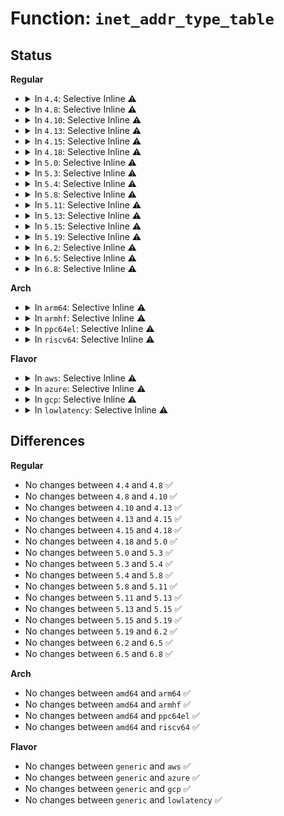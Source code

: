# Function: <code>inet_addr_type_table</code>

## Status
<b>Regular</b>
<ul>
<li>
<details>
<summary>In <code>4.4</code>: Selective Inline ⚠️</summary>

```c
unsigned int inet_addr_type_table(struct net *net, __be32 addr, u32 tb_id);
```

**Collision:** Unique Global

**Inline:** Selective

**Transformation:** False

**Instances:**

```
In net/ipv4/fib_frontend.c (ffffffff8179a390)
Location: net/ipv4/fib_frontend.c:243
Inline: True
Inline callers:
  - net/ipv4/fib_frontend.c:ip_rt_ioctl
Direct callers:
  - net/ipv4/af_inet.c:inet_bind
  - net/ipv4/fib_semantics.c:fib_create_info
  - net/ipv4/fib_semantics.c:fib_create_info
```
**Symbols:**

```
ffffffff8179a390-ffffffff8179a453: inet_addr_type_table (STB_GLOBAL)
```
</details>
</li>
<li>
<details>
<summary>In <code>4.8</code>: Selective Inline ⚠️</summary>

```c
unsigned int inet_addr_type_table(struct net *net, __be32 addr, u32 tb_id);
```

**Collision:** Unique Global

**Inline:** Selective

**Transformation:** False

**Instances:**

```
In net/ipv4/fib_frontend.c (ffffffff81808ff9)
Location: net/ipv4/fib_frontend.c:244
Inline: True
Inline callers:
  - net/ipv4/fib_frontend.c:ip_rt_ioctl
Direct callers:
  - net/ipv4/af_inet.c:inet_bind
  - net/ipv4/fib_semantics.c:fib_create_info
  - net/ipv4/fib_semantics.c:fib_create_info
```
**Symbols:**

```
ffffffff81808270-ffffffff81808330: inet_addr_type_table (STB_GLOBAL)
```
</details>
</li>
<li>
<details>
<summary>In <code>4.10</code>: Selective Inline ⚠️</summary>

```c
unsigned int inet_addr_type_table(struct net *net, __be32 addr, u32 tb_id);
```

**Collision:** Unique Global

**Inline:** Selective

**Transformation:** False

**Instances:**

```
In net/ipv4/fib_frontend.c (ffffffff8183a0ef)
Location: net/ipv4/fib_frontend.c:236
Inline: True
Inline callers:
  - net/ipv4/fib_frontend.c:ip_rt_ioctl
Direct callers:
  - net/ipv4/raw.c:raw_bind
  - net/ipv4/af_inet.c:inet_bind
  - net/ipv4/fib_semantics.c:fib_create_info
  - net/ipv4/fib_semantics.c:fib_create_info
```
**Symbols:**

```
ffffffff81839350-ffffffff81839410: inet_addr_type_table (STB_GLOBAL)
```
</details>
</li>
<li>
<details>
<summary>In <code>4.13</code>: Selective Inline ⚠️</summary>

```c
unsigned int inet_addr_type_table(struct net *net, __be32 addr, u32 tb_id);
```

**Collision:** Unique Global

**Inline:** Selective

**Transformation:** False

**Instances:**

```
In net/ipv4/fib_frontend.c (ffffffff8185b896)
Location: net/ipv4/fib_frontend.c:236
Inline: True
Inline callers:
  - net/ipv4/fib_frontend.c:ip_rt_ioctl
Direct callers:
  - net/ipv4/raw.c:raw_bind
  - net/ipv4/af_inet.c:inet_bind
  - net/ipv4/fib_semantics.c:fib_create_info
  - net/ipv4/fib_semantics.c:fib_create_info
```
**Symbols:**

```
ffffffff8185a870-ffffffff8185a94b: inet_addr_type_table (STB_GLOBAL)
```
</details>
</li>
<li>
<details>
<summary>In <code>4.15</code>: Selective Inline ⚠️</summary>

```c
unsigned int inet_addr_type_table(struct net *net, __be32 addr, u32 tb_id);
```

**Collision:** Unique Global

**Inline:** Selective

**Transformation:** False

**Instances:**

```
In net/ipv4/fib_frontend.c (ffffffff818db786)
Location: net/ipv4/fib_frontend.c:246
Inline: True
Inline callers:
  - net/ipv4/fib_frontend.c:ip_rt_ioctl
Direct callers:
  - net/ipv4/raw.c:raw_bind
  - net/ipv4/af_inet.c:inet_bind
  - net/ipv4/fib_semantics.c:fib_create_info
  - net/ipv4/fib_semantics.c:fib_create_info
```
**Symbols:**

```
ffffffff818da7a0-ffffffff818da87b: inet_addr_type_table (STB_GLOBAL)
```
</details>
</li>
<li>
<details>
<summary>In <code>4.18</code>: Selective Inline ⚠️</summary>

```c
unsigned int inet_addr_type_table(struct net *net, __be32 addr, u32 tb_id);
```

**Collision:** Unique Global

**Inline:** Selective

**Transformation:** False

**Instances:**

```
In net/ipv4/fib_frontend.c (ffffffff81932206)
Location: net/ipv4/fib_frontend.c:246
Inline: True
Inline callers:
  - net/ipv4/fib_frontend.c:ip_rt_ioctl
Direct callers:
  - net/ipv4/raw.c:raw_bind
  - net/ipv4/af_inet.c:__inet_bind
  - net/ipv4/fib_semantics.c:fib_create_info
  - net/ipv4/fib_semantics.c:fib_create_info
  - net/ipv4/fib_semantics.c:fib_create_info
```
**Symbols:**

```
ffffffff81931710-ffffffff819317f3: inet_addr_type_table (STB_GLOBAL)
```
</details>
</li>
<li>
<details>
<summary>In <code>5.0</code>: Selective Inline ⚠️</summary>

```c
unsigned int inet_addr_type_table(struct net *net, __be32 addr, u32 tb_id);
```

**Collision:** Unique Global

**Inline:** Selective

**Transformation:** False

**Instances:**

```
In net/ipv4/fib_frontend.c (ffffffff81961a66)
Location: net/ipv4/fib_frontend.c:246
Inline: True
Inline callers:
  - net/ipv4/fib_frontend.c:ip_rt_ioctl
Direct callers:
  - net/ipv4/raw.c:raw_bind
  - net/ipv4/af_inet.c:__inet_bind
  - net/ipv4/fib_semantics.c:fib_create_info
  - net/ipv4/fib_semantics.c:fib_create_info
  - net/ipv4/fib_semantics.c:fib_create_info
```
**Symbols:**

```
ffffffff81960f70-ffffffff81961053: inet_addr_type_table (STB_GLOBAL)
```
</details>
</li>
<li>
<details>
<summary>In <code>5.3</code>: Selective Inline ⚠️</summary>

```c
unsigned int inet_addr_type_table(struct net *net, __be32 addr, u32 tb_id);
```

**Collision:** Unique Global

**Inline:** Selective

**Transformation:** False

**Instances:**

```
In net/ipv4/fib_frontend.c (ffffffff819c61ed)
Location: net/ipv4/fib_frontend.c:245
Inline: True
Inline callers:
  - net/ipv4/fib_frontend.c:ip_rt_ioctl
Direct callers:
  - net/ipv4/raw.c:raw_bind
  - net/ipv4/af_inet.c:__inet_bind
  - net/ipv4/fib_semantics.c:fib_create_info
  - net/ipv4/fib_semantics.c:fib_create_info
  - net/ipv4/fib_semantics.c:fib_create_info
```
**Symbols:**

```
ffffffff819c4cf0-ffffffff819c4d0d: inet_addr_type_table (STB_GLOBAL)
```
</details>
</li>
<li>
<details>
<summary>In <code>5.4</code>: Selective Inline ⚠️</summary>

```c
unsigned int inet_addr_type_table(struct net *net, __be32 addr, u32 tb_id);
```

**Collision:** Unique Global

**Inline:** Selective

**Transformation:** False

**Instances:**

```
In net/ipv4/fib_frontend.c (ffffffff819fcd9d)
Location: net/ipv4/fib_frontend.c:246
Inline: True
Inline callers:
  - net/ipv4/fib_frontend.c:ip_rt_ioctl
Direct callers:
  - net/ipv4/raw.c:raw_bind
  - net/ipv4/af_inet.c:__inet_bind
  - net/ipv4/fib_semantics.c:fib_create_info
  - net/ipv4/fib_semantics.c:fib_create_info
  - net/ipv4/fib_semantics.c:fib_create_info
```
**Symbols:**

```
ffffffff819fb890-ffffffff819fb8ad: inet_addr_type_table (STB_GLOBAL)
```
</details>
</li>
<li>
<details>
<summary>In <code>5.8</code>: Selective Inline ⚠️</summary>

```c
unsigned int inet_addr_type_table(struct net *net, __be32 addr, u32 tb_id);
```

**Collision:** Unique Global

**Inline:** Selective

**Transformation:** False

**Instances:**

```
In net/ipv4/fib_frontend.c (ffffffff81aeafc5)
Location: net/ipv4/fib_frontend.c:236
Inline: True
Inline callers:
  - net/ipv4/fib_frontend.c:rtentry_to_fib_config
Direct callers:
  - net/ipv4/raw.c:raw_bind
  - net/ipv4/af_inet.c:__inet_bind
  - net/ipv4/fib_semantics.c:fib_create_info
  - net/ipv4/fib_semantics.c:fib_create_info
```
**Symbols:**

```
ffffffff81aeaca0-ffffffff81aeacb6: inet_addr_type_table (STB_GLOBAL)
```
</details>
</li>
<li>
<details>
<summary>In <code>5.11</code>: Selective Inline ⚠️</summary>

```c
unsigned int inet_addr_type_table(struct net *net, __be32 addr, u32 tb_id);
```

**Collision:** Unique Global

**Inline:** Selective

**Transformation:** False

**Instances:**

```
In net/ipv4/fib_frontend.c (ffffffff81af7e9a)
Location: net/ipv4/fib_frontend.c:236
Inline: True
Inline callers:
  - net/ipv4/fib_frontend.c:rtentry_to_fib_config
Direct callers:
  - net/ipv4/raw.c:raw_bind
  - net/ipv4/af_inet.c:__inet_bind
  - net/ipv4/fib_semantics.c:fib_create_info
  - net/ipv4/fib_semantics.c:fib_create_info
  - net/ipv4/fib_semantics.c:fib_create_info
```
**Symbols:**

```
ffffffff81af7b60-ffffffff81af7b76: inet_addr_type_table (STB_GLOBAL)
```
</details>
</li>
<li>
<details>
<summary>In <code>5.13</code>: Selective Inline ⚠️</summary>

```c
unsigned int inet_addr_type_table(struct net *net, __be32 addr, u32 tb_id);
```

**Collision:** Unique Global

**Inline:** Selective

**Transformation:** False

**Instances:**

```
In net/ipv4/fib_frontend.c (ffffffff81ae35aa)
Location: net/ipv4/fib_frontend.c:236
Inline: True
Inline callers:
  - net/ipv4/fib_frontend.c:rtentry_to_fib_config
Direct callers:
  - net/ipv4/raw.c:raw_bind
  - net/ipv4/af_inet.c:__inet_bind
  - net/ipv4/fib_semantics.c:fib_create_info
  - net/ipv4/fib_semantics.c:fib_create_info
  - net/ipv4/fib_semantics.c:fib_create_info
```
**Symbols:**

```
ffffffff81ae3270-ffffffff81ae3286: inet_addr_type_table (STB_GLOBAL)
```
</details>
</li>
<li>
<details>
<summary>In <code>5.15</code>: Selective Inline ⚠️</summary>

```c
unsigned int inet_addr_type_table(struct net *net, __be32 addr, u32 tb_id);
```

**Collision:** Unique Global

**Inline:** Selective

**Transformation:** False

**Instances:**

```
In net/ipv4/fib_frontend.c (ffffffff81ba2eaa)
Location: net/ipv4/fib_frontend.c:236
Inline: True
Inline callers:
  - net/ipv4/fib_frontend.c:rtentry_to_fib_config
Direct callers:
  - net/ipv4/raw.c:raw_bind
  - net/ipv4/af_inet.c:__inet_bind
  - net/ipv4/fib_semantics.c:fib_create_info
  - net/ipv4/fib_semantics.c:fib_create_info
```
**Symbols:**

```
ffffffff81ba2b70-ffffffff81ba2b86: inet_addr_type_table (STB_GLOBAL)
```
</details>
</li>
<li>
<details>
<summary>In <code>5.19</code>: Selective Inline ⚠️</summary>

```c
unsigned int inet_addr_type_table(struct net *net, __be32 addr, u32 tb_id);
```

**Collision:** Unique Global

**Inline:** Selective

**Transformation:** False

**Instances:**

```
In net/ipv4/fib_frontend.c (ffffffff81d35608)
Location: net/ipv4/fib_frontend.c:237
Inline: True
Inline callers:
  - net/ipv4/fib_frontend.c:rtentry_to_fib_config
Direct callers:
  - net/ipv4/raw.c:raw_bind
  - net/ipv4/af_inet.c:__inet_bind
  - net/ipv4/fib_semantics.c:fib_create_info
  - net/ipv4/fib_semantics.c:fib_create_info
  - net/ipv4/ping.c:ping_check_bind_addr
```
**Symbols:**

```
ffffffff81d352c0-ffffffff81d352e2: inet_addr_type_table (STB_GLOBAL)
```
</details>
</li>
<li>
<details>
<summary>In <code>6.2</code>: Selective Inline ⚠️</summary>

```c
unsigned int inet_addr_type_table(struct net *net, __be32 addr, u32 tb_id);
```

**Collision:** Unique Global

**Inline:** Selective

**Transformation:** False

**Instances:**

```
In net/ipv4/fib_frontend.c (ffffffff81efdb78)
Location: net/ipv4/fib_frontend.c:237
Inline: True
Inline callers:
  - net/ipv4/fib_frontend.c:rtentry_to_fib_config
Direct callers:
  - net/ipv4/raw.c:raw_bind
  - net/ipv4/af_inet.c:__inet_bind
  - net/ipv4/fib_semantics.c:fib_create_info
  - net/ipv4/fib_semantics.c:fib_create_info
  - net/ipv4/ping.c:ping_check_bind_addr
```
**Symbols:**

```
ffffffff81efd820-ffffffff81efd842: inet_addr_type_table (STB_GLOBAL)
```
</details>
</li>
<li>
<details>
<summary>In <code>6.5</code>: Selective Inline ⚠️</summary>

```c
unsigned int inet_addr_type_table(struct net *net, __be32 addr, u32 tb_id);
```

**Collision:** Unique Global

**Inline:** Selective

**Transformation:** False

**Instances:**

```
In net/ipv4/fib_frontend.c (ffffffff81f5d5fd)
Location: net/ipv4/fib_frontend.c:237
Inline: True
Inline callers:
  - net/ipv4/fib_frontend.c:rtentry_to_fib_config
Direct callers:
  - net/ipv4/raw.c:raw_bind
  - net/ipv4/af_inet.c:__inet_bind
  - net/ipv4/fib_semantics.c:fib_create_info
  - net/ipv4/fib_semantics.c:fib_create_info
  - net/ipv4/ping.c:ping_check_bind_addr
```
**Symbols:**

```
ffffffff81f5d290-ffffffff81f5d2b2: inet_addr_type_table (STB_GLOBAL)
```
</details>
</li>
<li>
<details>
<summary>In <code>6.8</code>: Selective Inline ⚠️</summary>

```c
unsigned int inet_addr_type_table(struct net *net, __be32 addr, u32 tb_id);
```

**Collision:** Unique Global

**Inline:** Selective

**Transformation:** False

**Instances:**

```
In net/ipv4/fib_frontend.c (ffffffff82023bbc)
Location: net/ipv4/fib_frontend.c:237
Inline: True
Inline callers:
  - net/ipv4/fib_frontend.c:rtentry_to_fib_config
Direct callers:
  - net/ipv4/raw.c:raw_bind
  - net/ipv4/af_inet.c:__inet_bind
  - net/ipv4/fib_semantics.c:fib_create_info
  - net/ipv4/fib_semantics.c:fib_create_info
  - net/ipv4/ping.c:ping_check_bind_addr
```
**Symbols:**

```
ffffffff82023820-ffffffff82023842: inet_addr_type_table (STB_GLOBAL)
```
</details>
</li>
</ul>
<b>Arch</b>
<ul>
<li>
<details>
<summary>In <code>arm64</code>: Selective Inline ⚠️</summary>

```c
unsigned int inet_addr_type_table(struct net *net, __be32 addr, u32 tb_id);
```

**Collision:** Unique Global

**Inline:** Selective

**Transformation:** False

**Instances:**

```
In net/ipv4/fib_frontend.c (ffff800010cb44ec)
Location: net/ipv4/fib_frontend.c:246
Inline: True
Inline callers:
  - net/ipv4/fib_frontend.c:rtentry_to_fib_config
Direct callers:
  - net/ipv4/raw.c:raw_bind
  - net/ipv4/af_inet.c:__inet_bind
  - net/ipv4/fib_semantics.c:fib_create_info
  - net/ipv4/fib_semantics.c:fib_create_info
```
**Symbols:**

```
ffff800010cb3768-ffff800010cb37b0: inet_addr_type_table (STB_GLOBAL)
```
</details>
</li>
<li>
<details>
<summary>In <code>armhf</code>: Selective Inline ⚠️</summary>

```c
unsigned int inet_addr_type_table(struct net *net, __be32 addr, u32 tb_id);
```

**Collision:** Unique Global

**Inline:** Selective

**Transformation:** False

**Instances:**

```
In net/ipv4/fib_frontend.c (c0dbf8d8)
Location: net/ipv4/fib_frontend.c:246
Inline: True
Inline callers:
  - net/ipv4/fib_frontend.c:rtentry_to_fib_config
Direct callers:
  - net/ipv4/raw.c:raw_bind
  - net/ipv4/af_inet.c:__inet_bind
  - net/ipv4/fib_semantics.c:fib_create_info
  - net/ipv4/fib_semantics.c:fib_create_info
  - net/ipv4/fib_semantics.c:fib_create_info
```
**Symbols:**

```
c0dbff04-c0dc0054: inet_addr_type_table (STB_GLOBAL)
```
</details>
</li>
<li>
<details>
<summary>In <code>ppc64el</code>: Selective Inline ⚠️</summary>

```c
unsigned int inet_addr_type_table(struct net *net, __be32 addr, u32 tb_id);
```

**Collision:** Unique Global

**Inline:** Selective

**Transformation:** False

**Instances:**

```
In net/ipv4/fib_frontend.c (c000000000dcc5cc)
Location: net/ipv4/fib_frontend.c:246
Inline: True
Inline callers:
  - net/ipv4/fib_frontend.c:ip_rt_ioctl
Direct callers:
  - net/ipv4/raw.c:raw_bind
  - net/ipv4/af_inet.c:__inet_bind
  - net/ipv4/af_inet.c:__inet_bind
  - net/ipv4/fib_semantics.c:fib_create_info
  - net/ipv4/fib_semantics.c:fib_create_info
  - net/ipv4/fib_semantics.c:fib_create_info
```
**Symbols:**

```
c000000000dca410-c000000000dca434: inet_addr_type_table (STB_GLOBAL)
```
</details>
</li>
<li>
<details>
<summary>In <code>riscv64</code>: Selective Inline ⚠️</summary>

```c
unsigned int inet_addr_type_table(struct net *net, __be32 addr, u32 tb_id);
```

**Collision:** Unique Global

**Inline:** Selective

**Transformation:** False

**Instances:**

```
In net/ipv4/fib_frontend.c (ffffffe00080c1de)
Location: net/ipv4/fib_frontend.c:246
Inline: True
Inline callers:
  - net/ipv4/fib_frontend.c:rtentry_to_fib_config
Direct callers:
  - net/ipv4/raw.c:raw_bind
  - net/ipv4/af_inet.c:__inet_bind
  - net/ipv4/af_inet.c:__inet_bind
  - net/ipv4/fib_semantics.c:fib_create_info
  - net/ipv4/fib_semantics.c:fib_create_info
  - net/ipv4/fib_semantics.c:fib_create_info
```
**Symbols:**

```
ffffffe00080b406-ffffffe00080b444: inet_addr_type_table (STB_GLOBAL)
```
</details>
</li>
</ul>
<b>Flavor</b>
<ul>
<li>
<details>
<summary>In <code>aws</code>: Selective Inline ⚠️</summary>

```c
unsigned int inet_addr_type_table(struct net *net, __be32 addr, u32 tb_id);
```

**Collision:** Unique Global

**Inline:** Selective

**Transformation:** False

**Instances:**

```
In net/ipv4/fib_frontend.c (ffffffff8199cb3d)
Location: net/ipv4/fib_frontend.c:246
Inline: True
Inline callers:
  - net/ipv4/fib_frontend.c:ip_rt_ioctl
Direct callers:
  - net/ipv4/raw.c:raw_bind
  - net/ipv4/af_inet.c:__inet_bind
  - net/ipv4/fib_semantics.c:fib_create_info
  - net/ipv4/fib_semantics.c:fib_create_info
  - net/ipv4/fib_semantics.c:fib_create_info
```
**Symbols:**

```
ffffffff8199b630-ffffffff8199b64d: inet_addr_type_table (STB_GLOBAL)
```
</details>
</li>
<li>
<details>
<summary>In <code>azure</code>: Selective Inline ⚠️</summary>

```c
unsigned int inet_addr_type_table(struct net *net, __be32 addr, u32 tb_id);
```

**Collision:** Unique Global

**Inline:** Selective

**Transformation:** False

**Instances:**

```
In net/ipv4/fib_frontend.c (ffffffff819565fd)
Location: net/ipv4/fib_frontend.c:246
Inline: True
Inline callers:
  - net/ipv4/fib_frontend.c:ip_rt_ioctl
Direct callers:
  - net/ipv4/raw.c:raw_bind
  - net/ipv4/af_inet.c:__inet_bind
  - net/ipv4/fib_semantics.c:fib_create_info
  - net/ipv4/fib_semantics.c:fib_create_info
  - net/ipv4/fib_semantics.c:fib_create_info
```
**Symbols:**

```
ffffffff819550f0-ffffffff8195510d: inet_addr_type_table (STB_GLOBAL)
```
</details>
</li>
<li>
<details>
<summary>In <code>gcp</code>: Selective Inline ⚠️</summary>

```c
unsigned int inet_addr_type_table(struct net *net, __be32 addr, u32 tb_id);
```

**Collision:** Unique Global

**Inline:** Selective

**Transformation:** False

**Instances:**

```
In net/ipv4/fib_frontend.c (ffffffff81a073dd)
Location: net/ipv4/fib_frontend.c:246
Inline: True
Inline callers:
  - net/ipv4/fib_frontend.c:ip_rt_ioctl
Direct callers:
  - net/ipv4/raw.c:raw_bind
  - net/ipv4/af_inet.c:__inet_bind
  - net/ipv4/fib_semantics.c:fib_create_info
  - net/ipv4/fib_semantics.c:fib_create_info
  - net/ipv4/fib_semantics.c:fib_create_info
```
**Symbols:**

```
ffffffff81a05ed0-ffffffff81a05eed: inet_addr_type_table (STB_GLOBAL)
```
</details>
</li>
<li>
<details>
<summary>In <code>lowlatency</code>: Selective Inline ⚠️</summary>

```c
unsigned int inet_addr_type_table(struct net *net, __be32 addr, u32 tb_id);
```

**Collision:** Unique Global

**Inline:** Selective

**Transformation:** False

**Instances:**

```
In net/ipv4/fib_frontend.c (ffffffff81a11b31)
Location: net/ipv4/fib_frontend.c:246
Inline: True
Inline callers:
  - net/ipv4/fib_frontend.c:ip_rt_ioctl
Direct callers:
  - net/ipv4/raw.c:raw_bind
  - net/ipv4/af_inet.c:__inet_bind
  - net/ipv4/fib_semantics.c:fib_create_info
  - net/ipv4/fib_semantics.c:fib_create_info
  - net/ipv4/fib_semantics.c:fib_create_info
```
**Symbols:**

```
ffffffff81a104e0-ffffffff81a104fd: inet_addr_type_table (STB_GLOBAL)
```
</details>
</li>
</ul>

## Differences
<b>Regular</b>
<ul>
<li>
No changes between <code>4.4</code> and <code>4.8</code> ✅
</li>
<li>
No changes between <code>4.8</code> and <code>4.10</code> ✅
</li>
<li>
No changes between <code>4.10</code> and <code>4.13</code> ✅
</li>
<li>
No changes between <code>4.13</code> and <code>4.15</code> ✅
</li>
<li>
No changes between <code>4.15</code> and <code>4.18</code> ✅
</li>
<li>
No changes between <code>4.18</code> and <code>5.0</code> ✅
</li>
<li>
No changes between <code>5.0</code> and <code>5.3</code> ✅
</li>
<li>
No changes between <code>5.3</code> and <code>5.4</code> ✅
</li>
<li>
No changes between <code>5.4</code> and <code>5.8</code> ✅
</li>
<li>
No changes between <code>5.8</code> and <code>5.11</code> ✅
</li>
<li>
No changes between <code>5.11</code> and <code>5.13</code> ✅
</li>
<li>
No changes between <code>5.13</code> and <code>5.15</code> ✅
</li>
<li>
No changes between <code>5.15</code> and <code>5.19</code> ✅
</li>
<li>
No changes between <code>5.19</code> and <code>6.2</code> ✅
</li>
<li>
No changes between <code>6.2</code> and <code>6.5</code> ✅
</li>
<li>
No changes between <code>6.5</code> and <code>6.8</code> ✅
</li>
</ul>
<b>Arch</b>
<ul>
<li>
No changes between <code>amd64</code> and <code>arm64</code> ✅
</li>
<li>
No changes between <code>amd64</code> and <code>armhf</code> ✅
</li>
<li>
No changes between <code>amd64</code> and <code>ppc64el</code> ✅
</li>
<li>
No changes between <code>amd64</code> and <code>riscv64</code> ✅
</li>
</ul>
<b>Flavor</b>
<ul>
<li>
No changes between <code>generic</code> and <code>aws</code> ✅
</li>
<li>
No changes between <code>generic</code> and <code>azure</code> ✅
</li>
<li>
No changes between <code>generic</code> and <code>gcp</code> ✅
</li>
<li>
No changes between <code>generic</code> and <code>lowlatency</code> ✅
</li>
</ul>

